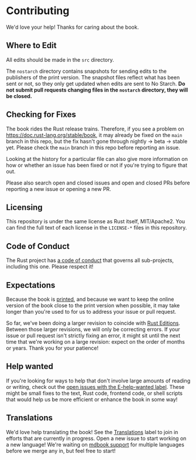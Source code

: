 # Contributing

We'd love your help! Thanks for caring about the book.

## Where to Edit

All edits should be made in the `src` directory.

The `nostarch` directory contains snapshots for sending edits to the publishers
of the print version. The snapshot files reflect what has been sent or not, so
they only get updated when edits are sent to No Starch. **Do not submit pull
requests changing files in the `nostarch` directory, they will be closed.**

## Checking for Fixes

The book rides the Rust release trains. Therefore, if you see a problem on
https://doc.rust-lang.org/stable/book, it may already be fixed on the `main`
branch in this repo, but the fix hasn't gone through nightly -> beta -> stable
yet. Please check the `main` branch in this repo before reporting an issue.

Looking at the history for a particular file can also give more information on
how or whether an issue has been fixed or not if you're trying to figure that
out.

Please also search open and closed issues and open and closed PRs before
reporting a new issue or opening a new PR.

## Licensing

This repository is under the same license as Rust itself, MIT/Apache2. You
can find the full text of each license in the `LICENSE-*` files in this
repository.

## Code of Conduct

The Rust project has [a code of conduct](http://rust-lang.org/policies/code-of-conduct)
that governs all sub-projects, including this one. Please respect it!

## Expectations

Because the book is [printed][nostarch], and because we want
to keep the online version of the book close to the print version when
possible, it may take longer than you're used to for us to address your issue
or pull request.

[nostarch]: https://nostarch.com/rust-programming-language-2nd-edition

So far, we've been doing a larger revision to coincide with [Rust
Editions](https://doc.rust-lang.org/edition-guide/). Between those larger
revisions, we will only be correcting errors. If your issue or pull request
isn't strictly fixing an error, it might sit until the next time that we're
working on a large revision: expect on the order of months or years. Thank you
for your patience!

## Help wanted

If you're looking for ways to help that don't involve large amounts of
reading or writing, check out the [open issues with the E-help-wanted
label][help-wanted]. These might be small fixes to the text, Rust code,
frontend code, or shell scripts that would help us be more efficient or
enhance the book in some way!

[help-wanted]: https://github.com/rust-lang/book/issues?q=is%3Aopen+is%3Aissue+label%3AE-help-wanted

## Translations

We'd love help translating the book! See the [Translations] label to join in
efforts that are currently in progress. Open a new issue to start working on
a new language! We're waiting on [mdbook support] for multiple languages
before we merge any in, but feel free to start!

[Translations]: https://github.com/rust-lang/book/issues?q=is%3Aopen+is%3Aissue+label%3ATranslations
[mdbook support]: https://github.com/rust-lang/mdBook/issues/5

